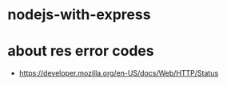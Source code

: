 # nodejs-with-express

# about res error codes 
- https://developer.mozilla.org/en-US/docs/Web/HTTP/Status
